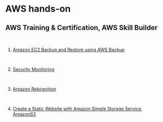 # AWS hands-on
## AWS Training & Certification, AWS Skill Builder

<br>

001. [Amazon EC2 Backup and Restore using AWS Backup](https://github.com/RosanaFSS/AWS-Projects/blob/AWS-Training-and-Certification/001.%20Amazon%20EC2%20Backup%20and%20Restore%20using%20AWS%20Backup.md)

<br>

002. [Security Monitoring](https://github.com/RosanaFSS/AWS-Projects/blob/AWS-Training-and-Certification/002.%20Security%20Monitoring.md)

<br>

003. [Amazon Rekognition](https://github.com/RosanaFSS/AWS-Projects/blob/AWS-Training-and-Certification/003.%20%20Amazon%20Rekognition.md)

<br>

004. [Create a Static Website with Amazon Simple Storage Service, AmazonS3](https://github.com/RosanaFSS/AWS-Projects/blob/AWS-Training-and-Certification/004%20.%20%20Create%20a%20Static%20HTML%20Website%20with%20Amazon%20S3.md)

<br>
